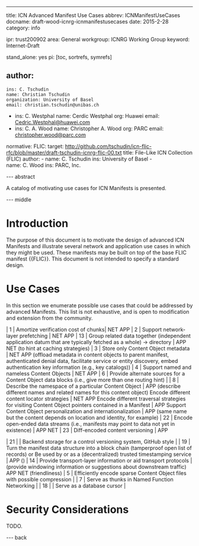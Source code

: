 ---
title: ICN Advanced Manifest Use Cases
abbrev: ICNManifestUseCases
docname: draft-wood-icnrg-icnmanifestusecases
date: 2015-2-28
category: info

ipr: trust200902
area: General
workgroup: ICNRG Working Group
keyword: Internet-Draft

stand_alone: yes
pi: [toc, sortrefs, symrefs]

author:
 -
    ins: C. Tschudin
    name: Christian Tschudin
    organization: University of Basel
    email: christian.tschudin@unibas.ch
 -
    ins: C. Westphal
    name: Cerdic Westphal
    org: Huawei
    email: Cedric.Westphal@huawei.com
 -
   ins: C. A. Wood
   name: Christopher A. Wood
   org: PARC
   email: christopher.wood@parc.com

normative:
    FLIC:
        target: http://github.com/tschudin/icn-flic-rfc/blob/master/draft-tschudin-icnrg-flic-00.txt
        title: File-Like ICN Collection (FLIC)
        author:
            -
                name: C. Tschudin
                ins: University of Basel
            -   
                name: C. Wood
                ins: PARC, Inc.

--- abstract

A catalog of motivating use cases for ICN Manifests is presented.

--- middle

Introduction   
============

The purpose of this document is to motivate the design of advanced ICN Manifests and
illustrate several network and application use cases in which they might be used. These manifests may be built
on top of the base FLIC manifest {{FLIC}}. This document is not intended
to specify a standard design.

# Use Cases

In this section we enumerate possible use cases that could be addressed by advanced
Manifests. This list is not exhaustive, and is open to modification and extension
from the community.


| 1 | Amortize verification cost of chunks| NET APP
| 2 | Support network-layer prefetching | NET APP
| 13 | Group related data together (independent application datum that are typically fetched as a whole) -> directory | APP NET (to hint at caching strategies)
| 3 | Store only Content Object metadata | NET APP  (offload metadata in content objects to parent manifest, authenticated denial data, facilitate service or entity discovery, embed authentication key information (e.g., key catalogs))
| 4 | Support named and nameless Content Objects | NET APP
| 6 | Provide alternate sources for a Content Object data blocks (i.e., give more than one routing hint) |
| 8 | Describe the namespace of a particular Content Object | APP (describe different names and related names for this content object)
Encode different content locator strategies | NET APP
Encode different traversal strategies for visiting Content Object pointers contained in a Manifest | APP
Support Content Object personalization and internationalization | APP (same name but the content depends on location and identity, for example)
| 22 | Encode open-ended data streams (i.e., manifests may point to data not yet in existence) | APP NET
| 23 | Diff-encoded content versioning | APP




| 21 | | Backend storage for a control versioning system, GitHub style |
| 19 | Turn the manifest data structure into a block chain (tamperproof open list of records) or Be used by or as a (decentralized) trusted timestamping service | APP ()
| 14 | Provide transport-layer information or aid transport protocols | (provide windowing information or suggestions about downstream traffic) APP NET (friendliness)
| 5 | Efficiently encode sparse Content Object files with possible compression |
| 7 | Serve as thunks in Named Function Networking |
| 18 | | Serve as a database cursor |




Security Considerations
=======================

TODO.

--- back
